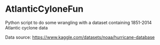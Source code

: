 # AtlanticCyloneFun
Python script to do some wrangling with a dataset containing 1851-2014 Atlantic cyclone data

Data source: https://www.kaggle.com/datasets/noaa/hurricane-database